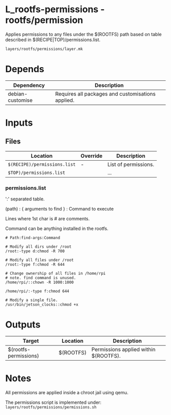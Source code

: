 # L_rootfs-permissions - rootfs/permission

Applies permissions to any files under the $(ROOTFS) path based
on table described in $(RECIPE|TOP)/permissions.list.

```
layers/rootfs/permissions/layer.mk
```

# Depends

| Dependency       | Description                                       |
| ---------------- | ------------------------------------------------- |
| debian-customise | Requires all packages and customisations applied. |

# Inputs

## Files

| Location                     | Override | Description          |
| ---------------------------- | -------- | -------------------- |
| `$(RECIPE)/permissions.list` | -        | List of permissions. |
| `$TOP)/permissions.list`     |          | ...                  |

### permissions.list

':' separated table.

(path) : { arguments to find } : Command to execute

Lines where 1st char is # are comments.

Command can be anything installed in the rootfs.

```
# Path:find-args:Command

# Modify all dirs under /root
/root:-type d:chmod -R 700

# Modify all files under /root
/root:-type f:chmod -R 644

# Change ownership of all files in /home/rpi
# note. find command is unused.
/home/rpi/::chown -R 1000:1000

/home/rpi/:-type f:chmod 644

# Modify a single file.
/usr/bin/jetson_clocks::chmod +x
```

# Outputs

| Target                | Location  | Description                           |
| --------------------- | --------- | ------------------------------------- |
| $(rootfs-permissions) | $(ROOTFS) | Permissions applied within $(ROOTFS). |


# Notes

All permissions are applied inside a chroot jail using qemu.

The permissions script is implemented under:
`layers/rootfs/permissions/permissions.sh`
